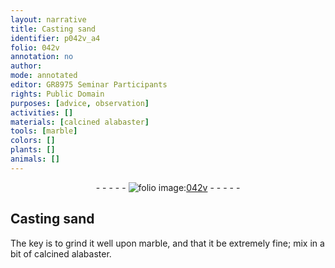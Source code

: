```yaml
---
layout: narrative
title: Casting sand
identifier: p042v_a4
folio: 042v
annotation: no
author:
mode: annotated
editor: GR8975 Seminar Participants
rights: Public Domain
purposes: [advice, observation]
activities: []
materials: [calcined alabaster]
tools: [marble]
colors: []
plants: []
animals: []
---
```


 <div class="folio" align="center">- - - - - <a href="http://gallica.bnf.fr/ark:/12148/btv1b10500001g/f90.image" target="_blank"><img src="https://cu-mkp.github.io/GR8975-edition/assets/photo-icon.png" alt="folio image: " style="display:inline-block; margin-bottom:-3px;"/>042v</a> - - - - - </div>   

## Casting sand

 
The key is to grind it well upon <span class="tool">marble</span>, and that it be extremely fine; mix in a bit of <span class="material">calcined alabaster</span>.
 